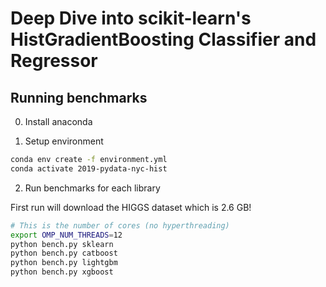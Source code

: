 # Deep Dive into scikit-learn's HistGradientBoosting Classifier and Regressor

## Running benchmarks

0. Install anaconda

1. Setup environment

```bash
conda env create -f environment.yml
conda activate 2019-pydata-nyc-hist
```

2. Run benchmarks for each library

First run will download the HIGGS dataset which is 2.6 GB!

```bash
# This is the number of cores (no hyperthreading)
export OMP_NUM_THREADS=12
python bench.py sklearn
python bench.py catboost
python bench.py lightgbm
python bench.py xgboost
```
